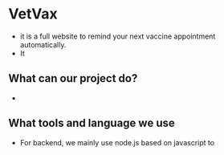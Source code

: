 # VetVax
- it is a full website to remind your next vaccine appointment automatically.
- It 

## What can our project do?
- 

## What tools and language we use
- For backend, we mainly use node.js based on javascript to 